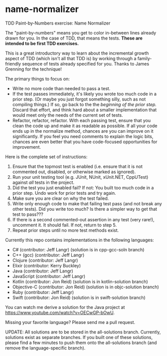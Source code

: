 # name-normalizer

TDD Paint-by-Numbers exercise: Name Normalizer

The "paint-by-numbers" means you get to color in-between lines already drawn for you. In the case of TDD, that means the tests. **These are intended to be first TDD exercises.**

This is a great introductory way to learn about the incremental growth aspect of TDD (which isn't all that TDD is) by working through a family-friendly sequence of tests already specified for you. Thanks to James Grenning for the technique!

The primary things to focus on:

* Write no more code than needed to pass a test.
* If the test passes immediately, it's likely you wrote too much code in a prior step. (Or maybe you just forgot something silly, such as not compiling things.) If so, go back to the the *beginning of the prior step.* Discard that effort, and think hard about a smaller implementation that would meet only the needs of the current set of tests.
* Refactor, refactor, refactor. With each passing test, ensure that you clean the code up and make it as readable as possible. If all your code ends up in the normalize method, chances are you can improve on it significantly. If you feel you need comments to explain the logic bits, chances are even better that you have code-focused opportunities for improvement.

Here is the complete set of instructions:

1. Ensure that the topmost test is enabled (i.e. ensure that it is not commented out, disabled, or otherwise marked as ignored).
1. Run your unit testing tool (e.g. JUnit, NUnit, xUnit.NET, CppUTest) against *all* tests in the project.
1. Did the test you just enabled fail? If not: You built too much code in a prior step. Undo work for prior tests and try again.
1. Make sure you are clear on why the test failed.
1. Write only enough code to make that failing test pass (and not break any other tests).
   Did you write too much? Is there a simpler way to get that test to pass???
1. If there is a second commented-out assertion in any test (very rare!), uncomment it. It should fail. If not, return to step 5.
1. Repeat prior steps until no more test methods exist.

Currently this repo contains implementations in the following languages:

* C# (contributor: Jeff Langr) (solution is in cpp-gcc-soln branch)
* C++ (gcc) (contributor: Jeff Langr)
* Clojure (contributor: Jeff Langr)
* Elixir (contributor: Kerry Buckley)
* Java (contributor: Jeff Langr)
* JavaScript (contributor: Jeff Langr)
* Kotlin (contributor: Jon Reid) (solution is in kotlin-solution branch)
* Objective-C (contributor: Jon Reid) (solution is in objc-solution branch)
* Ruby (contributor: Jeff Langr)
* Swift (contributor: Jon Reid) (solution is in swift-solution branch)

You can watch me derive a solution for the Java project at https://www.youtube.com/watch?v=OECwGP-bOwU.

Missing your favorite language? Please send me a pull request.

UPDATE: All solutions are to be stored in the all-solutions branch. Currently, solutions exist as separate branches. If you built one of these solutions, please find a few minutes to push them onto the all-solutions branch (and remove the language-specific branch).

